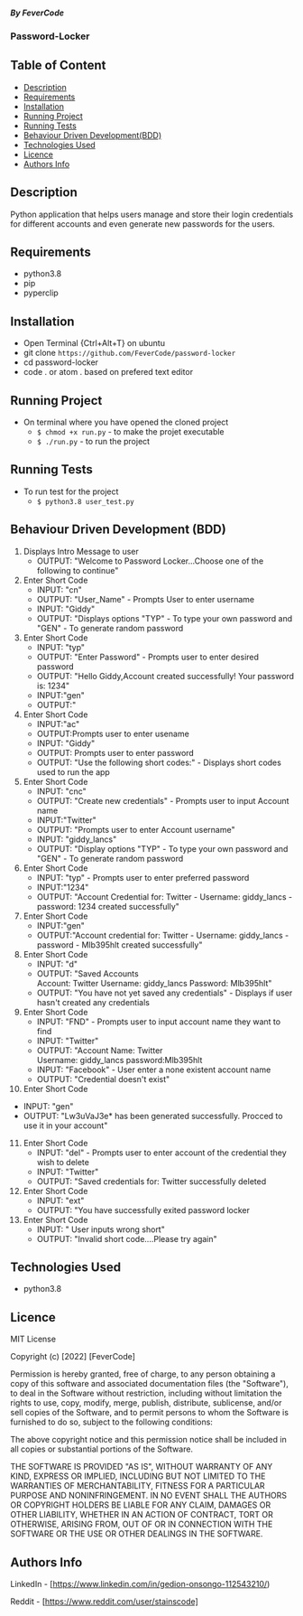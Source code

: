 ##### By FeverCode 
### Password-Locker

## Table of Content

+ [Description](#description)
+ [Requirements](#requirements)
+ [Installation](#installation)
+ [Running Project](#running-project)
+ [Running Tests](#running-tests)
+ [Behaviour Driven Development(BDD)](#behaviour-driven-development-bdd)
+ [Technologies Used](#technologies-used)
+ [Licence](#licence)
+ [Authors Info](#authors-info)


## Description
<p>Python application that helps users manage and store their login credentials for different accounts and even generate new passwords for the users.</p>

## Requirements
* python3.8
* pip
* pyperclip
## Installation
* Open Terminal {Ctrl+Alt+T} on ubuntu
* git clone `https://github.com/FeverCode/password-locker`
* cd password-locker
* code . or atom . based on prefered text editor

## Running Project
* On terminal where you have opened the cloned project
    * `$ chmod +x run.py` - to make the projet executable
    * `$ ./run.py` - to run the project

## Running Tests
* To run test for the project
    * `$ python3.8 user_test.py`

## Behaviour Driven Development (BDD)
1. Displays Intro Message to user
   - OUTPUT: "Welcome to Password Locker...Choose one of the following to continue"
2. Enter Short Code
   - INPUT: "cn"
   - OUTPUT: "User_Name" - Prompts User to enter username
   - INPUT: "Giddy"
   - OUTPUT: "Displays options "TYP" - To type your own password and "GEN" - To generate random password
3. Enter Short Code
   - INPUT: "typ" 
   - OUTPUT: "Enter Password" - Prompts user to enter desired password
   - OUTPUT: "Hello Giddy,Account created successfully! Your password is: 1234"
   - INPUT:"gen"
   - OUTPUT:"
4. Enter Short Code
   - INPUT:"ac"
   - OUTPUT:Prompts user to enter usename 
   - INPUT: "Giddy"
   - OUTPUT: Prompts user to enter password
   - OUTPUT: "Use the following short codes:" - Displays short codes used to run the app
5. Enter Short Code
   - INPUT: "cnc"
   - OUTPUT: "Create new credentials" - Prompts user to input Account name
   - INPUT:"Twitter"
   - OUTPUT: "Prompts user to enter Account username"
   - INPUT: "giddy_lancs"
   - OUTPUT: "Display options "TYP" - To type your own password and "GEN" - To generate random password
6. Enter Short Code
   - INPUT: "typ" - Prompts user to enter preferred password
   - INPUT:"1234"
   - OUTPUT: "Account Credential for: Twitter - Username: giddy_lancs - password: 1234 created successfully"
7. Enter Short Code
   - INPUT:"gen"
   - OUTPUT:"Account credential for: Twitter - Username: giddy_lancs - password - Mlb395hlt created successfully"
8. Enter Short Code
   - INPUT: "d"
   - OUTPUT: "Saved Accounts <br>
             Account: Twitter
             Username: giddy_lancs
             Password: Mlb395hlt"
   - OUTPUT: "You have not yet saved any credentials" - Displays if user hasn't created any credentials
9. Enter Short Code
   - INPUT: "FND" - Prompts user to input account name they want to find
   - INPUT: "Twitter"
   - OUTPUT: "Account Name: Twitter <br>
             Username: giddy_lancs password:Mlb395hlt
   - INPUT: "Facebook" - User enter a none existent account name
   - OUTPUT: "Credential doesn't exist"
10. Enter Short Code
   - INPUT: "gen"
   - OUTPUT: "Lw3uVaJ3e* has been generated successfully. Procced to use it in your account"
11. Enter Short Code
    - INPUT: "del" - Prompts user to enter account of the credential they wish to delete
    - INPUT: "Twitter"
    - OUTPUT: "Saved credentials for: Twitter successfully deleted
12. Enter Short Code
    - INPUT: "ext"
    - OUTPUT: "You have successfully exited password locker
13. Enter Short Code
    - INPUT: " User inputs wrong short"
    - OUTPUT: "Invalid short code....Please try again"
 
## Technologies Used
* python3.8

## Licence

MIT License

Copyright (c) [2022] [FeverCode]

Permission is hereby granted, free of charge, to any person obtaining a copy
of this software and associated documentation files (the "Software"), to deal
in the Software without restriction, including without limitation the rights
to use, copy, modify, merge, publish, distribute, sublicense, and/or sell
copies of the Software, and to permit persons to whom the Software is
furnished to do so, subject to the following conditions:

The above copyright notice and this permission notice shall be included in all
copies or substantial portions of the Software.

THE SOFTWARE IS PROVIDED "AS IS", WITHOUT WARRANTY OF ANY KIND, EXPRESS OR
IMPLIED, INCLUDING BUT NOT LIMITED TO THE WARRANTIES OF MERCHANTABILITY,
FITNESS FOR A PARTICULAR PURPOSE AND NONINFRINGEMENT. IN NO EVENT SHALL THE
AUTHORS OR COPYRIGHT HOLDERS BE LIABLE FOR ANY CLAIM, DAMAGES OR OTHER
LIABILITY, WHETHER IN AN ACTION OF CONTRACT, TORT OR OTHERWISE, ARISING FROM,
OUT OF OR IN CONNECTION WITH THE SOFTWARE OR THE USE OR OTHER DEALINGS IN THE
SOFTWARE.


## Authors Info

LinkedIn - [https://www.linkedin.com/in/gedion-onsongo-112543210/)

Reddit - [https://www.reddit.com/user/stainscode]
   
